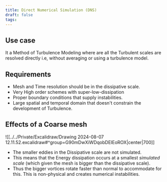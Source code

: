 ```yaml
---
title: Direct Numerical Simulation (DNS)
draft: false
tags:
---
```

## Use case
It a Method of Turbulence Modeling where are all the Turbulent scales are resolved directly i.e, without averaging or using a turbulence model. 
## Requirements
- Mesh and Time resolution should be in the dissipative scale. 
- Very High order schemes with super-low-dissipation
- Proper boundary conditions that supply instabilities. 
- Large spatial and temporal domain that doesn't constrain the development of Turbulence.
## Effects of a Coarse mesh
![[../../Private/Excalidraw/Drawing 2024-08-07 12.11.52.excalidraw#^group=G90mDwXiWDqobDEIEoROX|center|700]]
- The smaller eddies in the Dissipative scale are not simulated. 
- This means that the Energy dissipation occurs at a smallest *simulated scale* (which given the mesh is bigger than the dissipative scale). 
- Thus the bigger vortices rotate faster than normal to accommodate for this. This is non-physical and creates numerical instabilities. 


